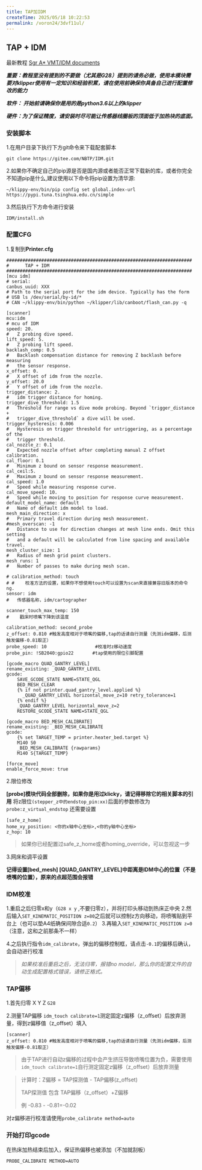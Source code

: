 ```yaml
---
title: TAP加IDM
createTime: 2025/05/18 10:22:53
permalink: /voron24/3dvf11ul/
---
```

## TAP + IDM

最新教程 [Sgr A* VMT/IDM documents](https://gitee.com/NBTP/idm-documents)

***重要：教程里没有提到的不要做（尤其是G28）提到的请务必做，使用本模块需要对klipper使用有一定知识和经验积累，请在使用前确保你具备自己进行配置修改的能力***

***软件： 开始前请确保你是用的是python3.6以上的klipper***

***硬件：为了保证精度，请安装时尽可能让传感器线圈板的顶面低于加热块的底面。***



### 安装脚本

1.在用户目录下执行下方git命令来下载配套脚本

```
git clone https://gitee.com/NBTP/IDM.git 
```

2.如果你不确定自己的pip源是否是国内源或者能否正常下载新的库，或者你完全不知道pip是什么,建议使用以下命令将pip设置为清华源:

```
~/klippy-env/bin/pip config set global.index-url https://pypi.tuna.tsinghua.edu.cn/simple
```

3.然后执行下方命令进行安装

```
IDM/install.sh
```

### 配置CFG

1.复制到**Printer.cfg**

```
#####################################################################
#      TAP + IDM
#####################################################################
[mcu idm]
# serial:
canbus_uuid: XXX
# Path to the serial port for the idm device. Typically has the form
# USB ls /dev/serial/by-id/*
# CAN ~/klippy-env/bin/python ~/klipper/lib/canboot/flash_can.py -q

[scanner]
mcu:idm
# mcu of IDM
speed: 20.
#   Z probing dive speed.
lift_speed: 5.
#   Z probing lift speed.
backlash_comp: 0.5
#   Backlash compensation distance for removing Z backlash before measuring
#   the sensor response.
x_offset: 0.
#   X offset of idm from the nozzle.
y_offset: 20.0
#   Y offset of idm from the nozzle.
trigger_distance: 2.
#   idm trigger distance for homing.
trigger_dive_threshold: 1.5
#   Threshold for range vs dive mode probing. Beyond `trigger_distance +
#   trigger_dive_threshold` a dive will be used.
trigger_hysteresis: 0.006
#   Hysteresis on trigger threshold for untriggering, as a percentage of the
#   trigger threshold.
cal_nozzle_z: 0.1
#   Expected nozzle offset after completing manual Z offset calibration.
cal_floor: 0.1
#   Minimum z bound on sensor response measurement.
cal_ceil:5.
#   Maximum z bound on sensor response measurement.
cal_speed: 1.0
#   Speed while measuring response curve.
cal_move_speed: 10.
#   Speed while moving to position for response curve measurement.
default_model_name: default
#   Name of default idm model to load.
mesh_main_direction: x
#   Primary travel direction during mesh measurement.
#mesh_overscan: -1
#   Distance to use for direction changes at mesh line ends. Omit this setting
#   and a default will be calculated from line spacing and available travel.
mesh_cluster_size: 1
#   Radius of mesh grid point clusters.
mesh_runs: 1
#   Number of passes to make during mesh scan.

# calibration_method: touch
# #    校准方法的设置，如果你不想使用touch可以设置为scan来直接兼容旧版本的命令ng. 
sensor: idm
#   传感器名称，idm/cartographer

scanner_touch_max_temp: 150
#    戳床时喷嘴下降到该温度

calibration_method: second_probe
z_offset: 0.810 #触发高度相对于喷嘴的偏移,tap的话请自行测量（先测idm偏移，后测触发偏移-0.81取正）
probe_speed: 10                  #校准时z移动速度
probe_pin: !SB2040:gpio22       #tap使用的限位引脚配置

[gcode_macro QUAD_GANTRY_LEVEL]
rename_existing: _QUAD_GANTRY_LEVEL
gcode:
    SAVE_GCODE_STATE NAME=STATE_QGL
    BED_MESH_CLEAR
    {% if not printer.quad_gantry_level.applied %}
      _QUAD_GANTRY_LEVEL horizontal_move_z=10 retry_tolerance=1
    {% endif %}
    _QUAD_GANTRY_LEVEL horizontal_move_z=2
    RESTORE_GCODE_STATE NAME=STATE_QGL

[gcode_macro BED_MESH_CALIBRATE]
rename_existing: _BED_MESH_CALIBRATE
gcode:
    {% set TARGET_TEMP = printer.heater_bed.target %}
    M140 S0
    _BED_MESH_CALIBRATE {rawparams}
    M140 S{TARGET_TEMP}
    
[force_move]
enable_force_move: true
```

2.限位修改

**[probe]模块代码全部删除，如果你是用过klicky，请记得移除它的相关脚本的引用**
将z限位`(stepper_z中的endstop_pin:xx)`后面的参数修改为`probe:z_virtual_endstop`
还需要设置

```
[safe_z_home]
home_xy_position: <你的x轴中心坐标>,<你的y轴中心坐标>
z_hop: 10
```

> 如果你已经配置过safe_z_home或者homing_override，可以忽视这一步

3.网床和调平设置

**记得设置[bed_mesh] [QUAD_GANTRY_LEVEL]中距离是IDM中心的位置（不是喷嘴的位置），原来的点超范围会报错**

### IDM校准

1.重启之后归零x和y（`G28 x y` ,不要归零z），并将打印头移动到热床正中央
2.然后输入`SET_KINEMATIC_POSITION z=80`之后就可以控制z方向移动，将喷嘴贴到平台上（也可以垫A4纸确保间隙合适`0.2`）
3.再输入`SET_KINEMATIC_POSITION z=0`（注意，这和之前那条不一样）

4.之后执行指令`idm_calibrate`，弹出的偏移控制框，请点击`-0.1`的偏移后确认，会自动进行校准

> *如果校准后重启之后，无法归零，报错no model，那么你的配置文件的自动生成配置格式错误，请修正格式。*

### TAP偏移

1.首先归零 X Y Z `G28`

2.测量TAP偏移 `idm_touch calibrate=1`测定固定z偏移（z_offset）后放弃测量，得到z偏移值（z_offset）填入

```
[scanner]
z_offset: 0.810 #触发高度相对于喷嘴的偏移,tap的话请自行测量（先测idm偏移，后测触发偏移-0.81取正）
```

> 由于TAP进行自动z偏移的过程中会产生挤压导致喷嘴位置为负，需要使用`idm_touch calibrate=1`自行测定固定z偏移（z_offset）后放弃测量

> 计算时：Z偏移 = TAP探测值  -  TAP偏移(z_offset)
>
> TAP探测值 包含 TAP偏移（z_offset）+Z偏移
>
> 例 -0.83 - -0.81=-0.02

对z偏移进行校准请使用`probe_calibrate method=auto`

### 开始打印gcode

在热床加热结束后加入，保证热偏移也被添加（不加就刮板）

```
PROBE_CALIBRATE METHOD=AUTO  
```

